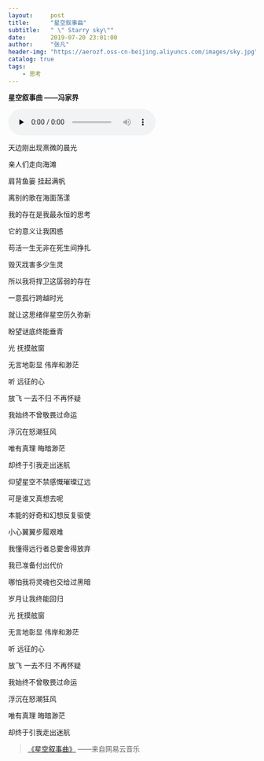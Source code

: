 ```yaml
---
layout:     post
title:      "星空叙事曲"
subtitle:   " \" Starry sky\""
date:       2019-07-20 23:01:00
author:     "张凡"
header-img: "https://aerozf.oss-cn-beijing.aliyuncs.com/images/sky.jpg"
catalog: true
tags:
    - 思考
---
```


**星空叙事曲    ——冯家界**

<div markdown="0">
<audio id="audio" controls="" preload="none">
      <source id="mp3" src="https://aerozf.oss-cn-beijing.aliyuncs.com/audios/%E6%98%9F%E7%A9%BA%E5%8F%99%E4%BA%8B%E6%9B%B2.mp3" >
</audio></div>


天边刚出现熹微的晨光

亲人们走向海滩

肩背鱼篓 挂起满帆

离别的歌在海面荡漾


我的存在是我最永恒的思考

它的意义让我困惑

苟活一生无非在死生间挣扎

毁灭戕害多少生灵

所以我将捍卫这孱弱的存在

一意孤行跨越时光

就让这思绪伴星空历久弥新

盼望谜底终能垂青


光 抚摸舷窗

无言地彰显 伟岸和渺茫

听 远征的心

放飞 一去不归 不再怀疑


我始终不曾敬畏过命运

浮沉在怒潮狂风

唯有真理 晦暗渺茫

却终于引我走出迷航


仰望星空不禁感慨璀璨辽远

可是谁又真想去呢

本能的好奇和幻想反复驱使

小心翼翼步履艰难

我懂得远行者总要舍得放弃

我已准备付出代价

哪怕我将灵魂也交给过黑暗

岁月让我终能回归


光 抚摸舷窗

无言地彰显 伟岸和渺茫

听 远征的心

放飞 一去不归 不再怀疑


我始终不曾敬畏过命运

浮沉在怒潮狂风

唯有真理 晦暗渺茫

却终于引我走出迷航


> [《星空叙事曲》](https://music.163.com/#/song?id=412519801)   ——来自网易云音乐
